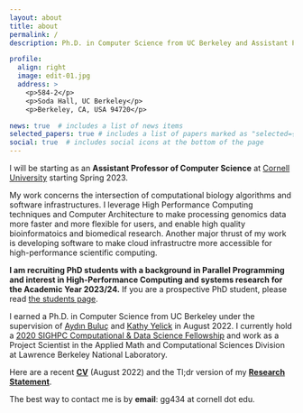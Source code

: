 ```yaml
---
layout: about
title: about
permalink: /
description: Ph.D. in Computer Science from UC Berkeley and Assistant Professor of Computer Science at Cornell University (starting Spring 2023) | she/her

profile:
  align: right
  image: edit-01.jpg
  address: >
    <p>584-2</p>
    <p>Soda Hall, UC Berkeley</p>
    <p>Berkeley, CA, USA 94720</p>

news: true  # includes a list of news items
selected_papers: true # includes a list of papers marked as "selected={true}"
social: true  # includes social icons at the bottom of the page
---
```


I will be starting as an **Assistant Professor of Computer Science** at [Cornell University](https://www.cs.cornell.edu/) starting Spring 2023.

<!--and a member of the [PASSION Lab](https://passion.lbl.gov/), the [BeBOp Group](https://bebop.cs.berkeley.edu/), and the [Performance and Algorithms Research (PAR) Group](https://crd.lbl.gov/departments/computer-science/par/members/students/giulia-guidi/). Giulia received her M.Sc. and B.Sc. in Biomedical Engineering from [Politecnico di Milano](http://polimi.it/en).-->

My work concerns the intersection of computational biology algorithms and software infrastructures. I leverage High Performance Computing techniques and Computer Architecture to make processing genomics data more faster and more flexible for users, and enable high quality bioinformatoics and biomedical research. Another major thrust of my work is developing software to make cloud infrastructre more accessible for high-performance scientific computing.

**I am recruiting PhD students with a background in Parallel Programming and interest in High-Performance Computing and systems research for the Academic Year 2023/24.** If you are a prospective PhD student, please read [the students page](https://giuliaguidi.github.io/students/). 

I earned a Ph.D. in Computer Science from UC Berkeley under the supervision of [Aydın Buluç](http://people.eecs.berkeley.edu/~aydin/) and [Kathy Yelick](https://people.eecs.berkeley.edu/~yelick/) in August 2022. I currently hold a [2020 SIGHPC Computational & Data Science Fellowship](https://www.sighpc.org/for-your-career/fellowships/2020-fellowship-winners?fbclid=IwAR2N8swtCYgNH3phRmrFtASSC42b4oN5joG1l5XHFSdnkMY6U4HvZt3olLE) and work as a Project Scientist in the Applied Math and Computational Sciences Division at Lawrence Berkeley National Laboratory.
<!--My work at LBNL is focused on developing a novel algorithm for de novo assembly of genomes in distributed memory using long-read sequencing data and sparse matrix abstraction as part of the [ExaBiome](https://sites.google.com/lbl.gov/exabiome) project.-->

Here are a recent **[CV](https://drive.google.com/file/d/1DmJgPIFg6S-B0bqvqWFUmrmk6czYVmy5/view?usp=sharing)** (August 2022) and the Tl;dr version of my **[Research Statement](https://drive.google.com/file/d/1_HVC4HkkyBMqUx8AiTHeyjgwlSdYG3j6/view?usp=sharing)**.

The best way to contact me is by **email**: gg434 at cornell dot edu.

<!--, and my [academic genealogy tree](https://academictree.org/computerscience/tree.php?pid=864537&pnodecount=15&cnodecount=5&fontsize=1).-->

<!-- Put your address / P.O. box / other info right below your picture. You can also disable any these elements by editing `profile` property of the YAML header of your `_pages/about.md`. Edit `_bibliography/papers.bib` and Jekyll will render your [publications page](/al-folio/publications/) automatically. -->
<!-- 
Link to your social media connections, too. This theme is set up to use [Font Awesome icons](http://fortawesome.github.io/Font-Awesome/){:target="\_blank"} and [Academicons](https://jpswalsh.github.io/academicons/){:target="\_blank"}, like the ones below. Add your Facebook, Twitter, LinkedIn, Google Scholar, or just disable all of them. -->
